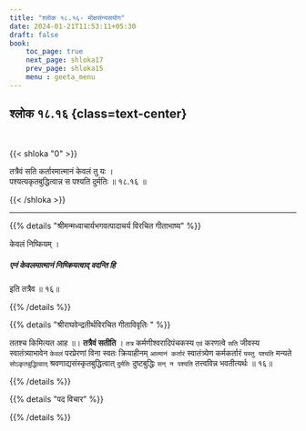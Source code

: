 ```yaml
---
title: "श्लोक १८.१६- मोक्षसंन्यसयोग"
date: 2024-01-21T11:53:11+05:30
draft: false
book:
    toc_page: true
    next_page: shloka17
    prev_page: shloka15
    menu : geeta_menu
---
```




## श्लोक १८.१६ {class=text-center}

<br/>

{{< shloka  "0"  >}}

तत्रैवं सति कर्तारमात्मानं केवलं तु यः ।  
पश्यत्यकृतबुद्धित्वान्न स पश्यति दुर्मतिः ॥ १८.१६ ॥

{{< /shloka >}}

---


{{% details "श्रीमन्मध्वाचार्यभगवत्पादाचर्य विरचित  गीताभाष्य" %}}

केवलं निष्कियम् । 
##### एनं केवलमात्मानं निष्क्रियत्वाद् वदन्ति हि 
इति तत्रैव ॥ १६॥

{{% /details %}}



{{% details "श्रीराघवेन्द्रतीर्थविरचित गीताविवृतिः " %}}

ततश्च किमित्यत आह ॥। **तत्रैवं सतीति** । `तत्र` 
कर्मणीश्वरादिपंचकस्य `एवं` करणत्वे `सति` जीवस्य स्वातंत्र्याभावेन 
`केवलं` परप्रेरणां विना स्वतः क्रियाहीनम् `आत्मानं कर्तारं` 
स्वातंत्र्येण कर्मकर्तारं `यस्तु पश्यति`
मन्यते `सोऽकृतबुद्धित्वात्‌` श्रवणाद्यसंस्कृतबुद्धित्वात् `दुर्मतिः` 
दुष्टबुद्धिः `सन् न पश्यति` तत्त्वविन्न भवतीत्यर्थः ॥ १६॥

{{% /details %}}



{{% details "पद विचार" %}}


{{% /details %}}
